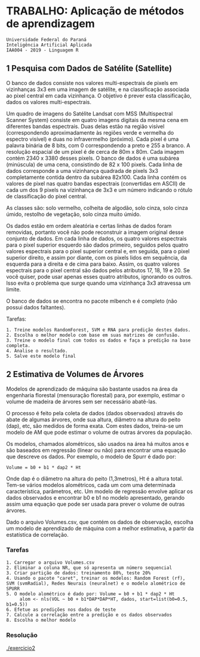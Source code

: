 # TRABALHO: Aplicação de métodos de aprendizagem
```
Universidade Federal do Paraná
Inteligência Artificial Aplicada
IAA004 - 2019 - Linguagem R
```

## 1 Pesquisa com Dados de Satélite (Satellite)

O banco de dados consiste nos valores multi-espectrais de pixels em vizinhanças 3x3 em uma imagem de satélite, e na classificação associada ao pixel central em cada vizinhança. O objetivo é prever esta classificação, dados os valores multi-espectrais.

Um quadro de imagens do Satélite Landsat com MSS (Multispectral Scanner System) consiste em quatro imagens digitais da mesma cena em diferentes bandas espectrais. Duas delas estão na região visível (correspondendo aproximadamente às regiões verde e vermelha do espectro visível) e duas no infravermelho (próximo). Cada pixel é uma palavra binária de 8 bits, com 0 correspondendo a preto e 255 a branco. A resolução espacial de um pixel é de cerca de 80m x 80m. Cada imagem contém 2340 x 3380 desses pixels. O banco de dados é uma subárea (minúscula) de uma cena, consistindo de 82 x 100 pixels. Cada linha de dados corresponde a uma vizinhança quadrada de pixels 3x3 completamente contida dentro da subárea 82x100. Cada linha contém os valores de pixel nas quatro bandas espectrais (convertidas em ASCII) de cada um dos 9 pixels na vizinhança de 3x3 e um número indicando o rótulo de classificação do pixel central.

As classes são: solo vermelho, colheita de algodão, solo cinza, solo cinza úmido, restolho de vegetação, solo cinza muito úmido.

Os dados estão em ordem aleatória e certas linhas de dados foram removidas, portanto você não pode reconstruir a imagem original desse conjunto de dados. Em cada linha de dados, os quatro valores espectrais para o pixel superior esquerdo são dados primeiro, seguidos pelos quatro valores espectrais para o pixel superior central e, em seguida, para o pixel superior direito, e assim por diante, com os pixels lidos em sequência, da esquerda para a direita e de cima para baixo. Assim, os quatro valores espectrais para o pixel central são dados pelos atributos 17, 18, 19 e 20. Se você quiser, pode usar apenas esses quatro atributos, ignorando os outros. Isso evita o problema que surge quando uma vizinhança 3x3 atravessa um limite.

O banco de dados se encontra no pacote mlbench e é completo (não possui dados faltantes).

Tarefas:

    1. Treine modelos RandomForest, SVM e RNA para predição destes dados. 
    2. Escolha o melhor modelo com base em suas matrizes de confusão. 
    3. Treine o modelo final com todos os dados e faça a predição na base completa. 
    4. Analise o resultado.
    5. Salve este modelo final 

## 2 Estimativa de Volumes de Árvores

Modelos de aprendizado de máquina são bastante usados na área da engenharia florestal (mensuração florestal) para, por exemplo, estimar o volume de madeira de árvores sem ser necessário abatê-las.

O processo é feito pela coleta de dados (dados observados) através do abate de algumas árvores, onde sua altura, diâmetro na altura do peito (dap), etc, são medidos de forma exata. Com estes dados, treina-se um modelo de AM que pode estimar o volume de outras árvores da população.

Os modelos, chamados alométricos, são usados na área há muitos anos e são baseados em regressão (linear ou não) para encontrar uma equação que descreve os dados. Por exemplo, o modelo de Spurr é dado por:
```
Volume = b0 + b1 * dap2 * Ht
```

Onde dap é o diâmetro na altura do peito (1,3metros), Ht é a altura total. Tem-se vários modelos alométricos, cada um com uma determinada característica, parâmetros, etc. Um modelo de regressão envolve aplicar os dados observados e encontrar b0 e b1 no modelo apresentado, gerando assim uma equação que pode ser usada para prever o volume de outras árvores.

Dado o arquivo Volumes.csv, que contém os dados de observação, escolha um modelo de aprendizado de máquina com a melhor estimativa, a partir da estatística de correlação.

### Tarefas

    1. Carregar o arquivo Volumes.csv
    2. Eliminar a coluna NR, que só apresenta um número sequencial
    3. Criar partição de dados: treinamento 80%, teste 20%
    4. Usando o pacote "caret", treinar os modelos: Random Forest (rf), SVM (svmRadial), Redes Neurais (neuralnet) e o modelo alométrico de SPURR
    5. O modelo alométrico é dado por: Volume = b0 + b1 * dap2 * Ht
         alom <- nls(VOL ~ b0 + b1*DAP*DAP*HT, dados, start=list(b0=0.5, b1=0.5))
    6. Efetue as predições nos dados de teste
    7. Calcule a correlação entre a predição e os dados observados
    8. Escolha o melhor modelo

### Resolução
[./exercicio2](./exercicio2/)

